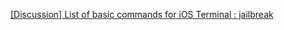 
[[Discussion] List of basic commands for iOS Terminal : jailbreak](https://old.reddit.com/r/jailbreak/comments/95r4ih/discussion_list_of_basic_commands_for_ios_terminal/)
